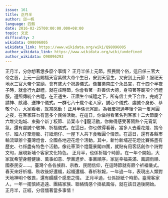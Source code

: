 ```yaml
---
issue: 161
title: 正月半
author: 邱一帆
language: 四縣
date: 2016-02-25T00:00:00.000+08:00
topic: 文史
difficulty: 2
wikidata: Q98096005
wikidata_link: https://www.wikidata.org/wiki/Q98096005
author_wikidata_link: https://www.wikidata.org/wiki/undefined
author_wikidata: Q98096293
---
```

正月半，分你想著恁多麼个事情？
正月半係上元節。照民間个俗，這日係三官大帝之首，上元一品賜福天官紫微大帝个生日，安到天官生，又安到上元節！服祀天地水三官大帝个宮廟，會有盛大个祝壽儀式。像苗栗南庄个永昌宮，在十四个半夜子時，就會行九獻禮。就在該時節，你會看著一群善信大德，身項著等廟項个行禮服，遵照傳統个古禮，在正通生、正讚生个喊禮之下，所有信士共下合作，完成了請神、獻禮、送神个儀式。一群七八十歲个老人家，誠心个儀式、虔誠个身影、恭敬个心，大家看著，就當感動！
正月半係元宵節。為著慶祝過年後个第一隻月圓之夜，在客家莊乜有當多个民俗活動。在這日，你做得看著名列客家十二大節慶个六堆尖炮城、東勢个新丁粄節、苗栗市个𪹚龍活動，你做得感受著鬧熱个元宵氣氛，還有虔誠个敬神、祈福儀式。在這日，你乜做得看著，當多人去看花燈、揣令仔、細人仔擎燈籠、打紙炮仔、一屋下人共下食粄圓个情景。在這日，還有各縣市輪流舉辦个臺灣燈會、全國各地迎花燈个活動。其中，新竹新埔迎花燈比賽係盡有歷史、乜係盡有特色个活動。像花車頂个燈籠景閣四圍，就貼有用客話創作个詩對文句，展現新埔个客家文化特色。
正月半，也係祈福个時節。在一年个開始，大家就希望身體健康、萬事如意、學業進步、事業順序，家庭幸福美滿、風調雨順、國泰民安……。臺灣个各各族群、宗教、民間信仰，在這時節就有厥个祈福儀式。春天來好祈福、秋收後好還福，起福還福、春祈秋報，一年過一年，表現出人類對天地神明个敬畏，還有醹醹个感恩之情。
正月半過，乜係掛紙个時節。臺灣客家人，一年一擺慎終追遠、團結家族、聯絡情感个掛紙風俗，就在該日過後開始。
正月半，正經，分𠊎愐著當多事情！
